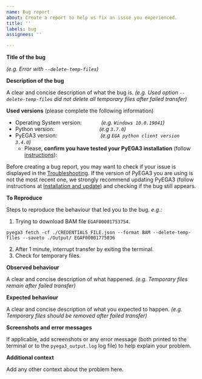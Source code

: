 ```yaml
---
name: Bug report
about: Create a report to help us fix an issue you experienced.
title: ''
labels: bug
assignees: ''

---
```


**Title of the bug** 

*(e.g. Error with `--delete-temp-files`)*

**Description of the bug**

A clear and concise description of what the bug is. 
*(e.g. Used option `--delete-temp-files` did not delete all temporary files after failed transfer)*

**Used versions** (please complete the following information)
 - Operating System version: &nbsp;&nbsp;&nbsp;&nbsp;&nbsp;&nbsp;&nbsp;&nbsp;&nbsp;&nbsp;&nbsp;&nbsp;*(e.g. `Windows 10.0.19041`)*
 - Python version: &nbsp;&nbsp;&nbsp;&nbsp;&nbsp;&nbsp;&nbsp;&nbsp;&nbsp;&nbsp;&nbsp;&nbsp;&nbsp;&nbsp;&nbsp;&nbsp;&nbsp;&nbsp;&nbsp;&nbsp;&nbsp;&nbsp;&nbsp;&nbsp;&nbsp;&nbsp;&nbsp;&nbsp;&nbsp;*(e.g `3.7.0`)*
 - PyEGA3 version: &nbsp;&nbsp;&nbsp;&nbsp;&nbsp;&nbsp;&nbsp;&nbsp;&nbsp;&nbsp;&nbsp;&nbsp;&nbsp;&nbsp;&nbsp;&nbsp;&nbsp;&nbsp;&nbsp;&nbsp;&nbsp;&nbsp;&nbsp;&nbsp;&nbsp;&nbsp;&nbsp; *(e.g `EGA python client version 3.4.0`)*
     - Please, **confirm you have tested your PyEGA3 installation** (follow [instructions](https://github.com/EGA-archive/ega-download-client#testing-pyega3-installation#Testing-pyEGA3-installation)):

Before creating a bug report, you may want to check if your issue is displayed in the [Troubleshooting](https://github.com/EGA-archive/ega-download-client#Troubleshooting). If the version of PyEGA3 you are using is not the most recent one, we strongly recommend updating PyEGA3 (follow instructions at [Installation and update](https://github.com/EGA-archive/ega-download-client#Installation-and-update)) and checking if the bug still appears.

**To Reproduce**

Steps to reproduce the behaviour that led you to the bug.
*e.g.:*
1. Trying to download BAM file `EGAF00001753754`.
```
pyega3 fetch -cf ./CREDENTIALS_FILE.json --format BAM --delete-temp-files --saveto ./Output/ EGAF00001775036
```
2. After 1 minute, interrupt transfer by exiting the terminal.
3. Check for temporary files.

**Observed behaviour**

A clear and concise description of what happened.
*(e.g. Temporary files remain after failed transfer)*

**Expected behaviour**

A clear and concise description of what you expected to happen.
*(e.g. Temporary files should be removed after failed transfer)*

**Screenshots and error messages**

If applicable, add screenshots or any error message (both printed to the terminal or to the `pyega3_output.log` log file) to help explain your problem.

**Additional context**

Add any other context about the problem here.
